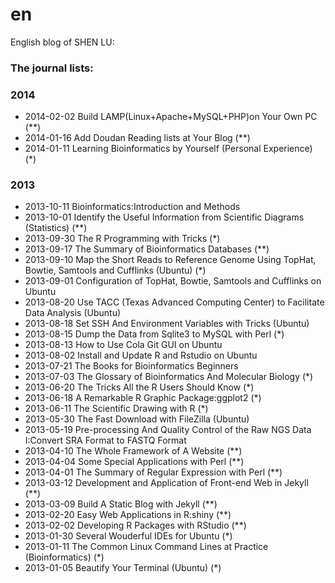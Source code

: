 en
==
English blog of SHEN LU: 

### The journal lists:
### 2014
- 2014-02-02 Build LAMP(Linux+Apache+MySQL+PHP)on Your Own PC  (**)
- 2014-01-16 Add Doudan Reading lists at Your Blog  (**)
- 2014-01-11 Learning Bioinformatics by Yourself (Personal Experience)  (*)   
### 2013
- 2013-10-11 Bioinformatics:Introduction and Methods  
- 2013-10-01 Identify the Useful Information from Scientific Diagrams (Statistics)  (**)
- 2013-09-30 The R Programming with Tricks  (*)
- 2013-09-17 The Summary of Bioinformatics Databases  (**)
- 2013-09-10 Map the Short Reads to Reference Genome Using TopHat, Bowtie, Samtools and Cufflinks (Ubuntu) (*)
- 2013-09-01 Configuration of TopHat, Bowtie, Samtools and Cufflinks on Ubuntu  
- 2013-08-20 Use TACC (Texas Advanced Computing Center) to Facilitate Data Analysis (Ubuntu)  
- 2013-08-18 Set SSH And Environment Variables with Tricks (Ubuntu)  
- 2013-08-15 Dump the Data from Sqlite3 to MySQL with Perl  (*)
- 2013-08-13 How to Use Cola Git GUI on Ubuntu  
- 2013-08-02 Install and Update R and Rstudio on Ubuntu  
- 2013-07-21 The Books for Bioinformatics Beginners  
- 2013-07-03 The Glossary of Bioinformatics And Molecular Biology  (*)
- 2013-06-20 The Tricks All the R Users Should Know  (*)
- 2013-06-18 A Remarkable R Graphic Package:ggplot2  (*)
- 2013-06-11 The Scientific Drawing with R  (*)
- 2013-05-30 The Fast Download with FileZilla (Ubuntu)
- 2013-05-19 Pre-processing And Quality Control of the Raw NGS Data I:Convert SRA Format to FASTQ Format   
- 2013-04-10 The Whole Framework of A Website  (**)
- 2013-04-04 Some Special Applications with Perl  (**)
- 2013-04-01 The Summary of Regular Expression with Perl  (**)
- 2013-03-12 Development and Application of Front-end Web in Jekyll  (**)
- 2013-03-09 Build A Static Blog with Jekyll  (**)
- 2013-02-20 Easy Web Applications in R:shiny  (**)
- 2013-02-02 Developing R Packages with RStudio  (**)
- 2013-01-30 Several Wouderful IDEs for Ubuntu  (*)
- 2013-01-11 The Common Linux Command Lines at Practice (Bioinformatics)  (*)
- 2013-01-05 Beautify Your Terminal (Ubuntu)  (*)
